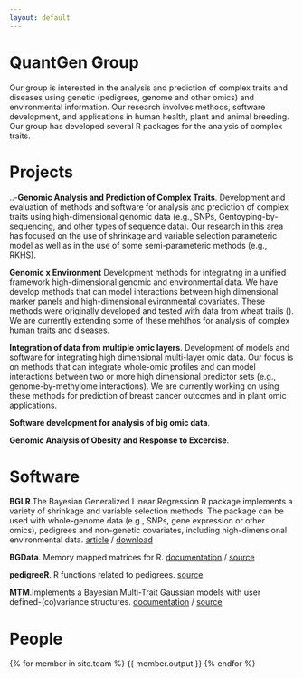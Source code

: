 ```yaml
---
layout: default
---
```


QuantGen Group
==================

Our group is interested in the analysis and prediction of complex traits and diseases using genetic (pedigrees, genome and other omics) and environmental information. Our research involves methods, software development, and applications in human health, plant and animal breeding. Our group has developed several R packages for the analysis of complex traits.

Projects
==================

..-**Genomic Analysis and Prediction of Complex Traits**. Development and evaluation of methods and software for analysis and prediction of complex traits using high-dimensional genomic data (e.g., SNPs, Gentoyping-by-sequencing, and other types of sequence data). Our research in this area has focused on the use of shrinkage and variable selection parameteric model as well as in the use of some semi-parameteric methods (e.g., RKHS). 

**Genomic x Environment** Development methods for integrating in a unified framework high-dimensional genomic and environmental data. We have develop methods that can model interactions between high dimensional marker panels and high-dimensional evironmental covariates. These methods were originally developed and tested with data from wheat trails (). We are currently extending some of these mehthos for analysis of complex human traits and diseases.

**Integration of data from multiple omic layers**. Development of models and software for integrating high dimensional multi-layer omic data. Our focus is on methods that can integrate whole-omic profiles and can model interactions between two or more high dimensional predictor sets (e.g., genome-by-methylome interactions). We are currently working on using these methods for prediction of breast cancer outcomes and in plant omic applications.

**Software development for analysis of big omic data**.

**Genomic Analysis of Obesity and Response to Excercise**.


Software
==================

**BGLR**.The Bayesian Generalized Linear Regression R package implements a variety of shrinkage and variable selection methods. The package can be used with whole-genome data (e.g., SNPs, gene expression or other omics), pedigrees and non-genetic covariates, including high-dimensional environmental data. [article](http://www.genetics.org/content/198/2/483.full.pdf+html) /      [download](http://cran.r-project.org/web/packages/BGLR/index.html)

**BGData**. Memory mapped matrices for R. [documentation](https://github.com/QuantGen/BGData/wiki) / [source](https://github.com/QuantGen/BGData/wiki)

**pedigreeR**. R functions related to pedigrees. [source](https://github.com/Rpedigree/pedigreeR)

**MTM**.Implements a Bayesian Multi-Trait Gaussian models with user defined-(co)variance structures. [documentation](https://www.dropbox.com/s/5tlr8hotsvcyam4/MTM%20documentation%20V2.docx?dl=0) / [source](https://www.dropbox.com/s/neyva73riidcfh5/MTM.R?dl=0)


People
==============

{% for member in site.team %}
{{ member.output }}
{% endfor %}
